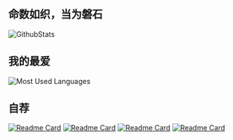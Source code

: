 ## 命数如织，当为磐石

![GithubStats](https://github-readme-stats.vercel.app/api?username=lengyuxuan&show_icons=true&theme=bear&count_private=true)

## 我的最爱

![Most Used Languages](https://github-readme-stats.vercel.app/api/top-langs/?username=lengyuxuan&theme=bear&layout=compact&hide=html,css)

## 自荐

[![Readme Card](https://github-readme-stats.vercel.app/api/pin/?username=lengyuxuan&repo=apollo-node&show_owner=true&theme=bear)](https://github.com/anuraghazra/github-readme-stats)
[![Readme Card](https://github-readme-stats.vercel.app/api/pin/?username=lengyuxuan&repo=dlna-download&show_owner=true&theme=bear)](https://github.com/anuraghazra/github-readme-stats)
[![Readme Card](https://github-readme-stats.vercel.app/api/pin/?username=lengyuxuan&repo=egg-redis-stream&show_owner=true&theme=bear)](https://github.com/anuraghazra/github-readme-stats)
[![Readme Card](https://github-readme-stats.vercel.app/api/pin/?username=lengyuxuan&repo=hexo-renderer-memu&show_owner=true&theme=bear)](https://github.com/anuraghazra/github-readme-stats)
